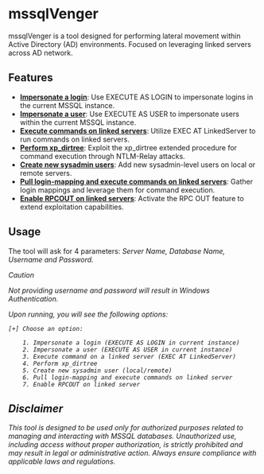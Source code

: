 # mssqlVenger

mssqlVenger is a tool designed for performing lateral movement within Active Directory (AD) environments. Focused on leveraging linked servers across AD network.

## Features
- <u><b>Impersonate a login</b></u>: Use EXECUTE AS LOGIN to impersonate logins in the current MSSQL instance.
- <b><u>Impersonate a user</u></b>: Use EXECUTE AS USER to impersonate users within the current MSSQL instance.
- <b><u>Execute commands on linked servers</u></b>: Utilize EXEC AT LinkedServer to run commands on linked servers.
- <b><u>Perform xp_dirtree</u></b>: Exploit the xp_dirtree extended procedure for command execution through NTLM-Relay attacks.
- <b><u>Create new sysadmin users</u></b>: Add new sysadmin-level users on local or remote servers.
- <b><u>Pull login-mapping and execute commands on linked servers</u></b>: Gather login mappings and leverage them for command execution.
- <b><u>Enable RPCOUT on linked servers</u></b>: Activate the RPC OUT feature to extend exploitation capabilities.

## Usage
The tool will ask for 4 parameters: <em>Server Name, Database Name, Username and Password. 

> [!Caution]
> Not providing username and password will result in Windows Authentication.

Upon running, you will see the following options:

```
[+] Choose an option:  

    1. Impersonate a login (EXECUTE AS LOGIN in current instance)  
    2. Impersonate a user (EXECUTE AS USER in current instance)  
    3. Execute command on a linked server (EXEC AT LinkedServer)  
    4. Perform xp_dirtree  
    5. Create new sysadmin user (local/remote)  
    6. Pull login-mapping and execute commands on linked server  
    7. Enable RPCOUT on linked server
```

## Disclaimer

This tool is designed to be used only for authorized purposes related to managing and interacting with MSSQL databases. Unauthorized use, including access without proper authorization, is strictly prohibited and may result in legal or administrative action. Always ensure compliance with applicable laws and regulations.
